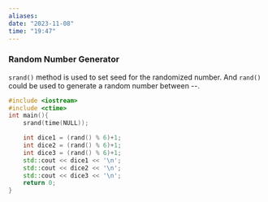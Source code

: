 ```yaml
---
aliases: 
date: "2023-11-08"
time: "19:47"
---
```

### Random Number Generator
`srand()` method is used to set seed for the randomized number. And `rand()` could be used to generate a random number between --.

```cpp
#include <iostream>
#include <ctime>
int main(){
    srand(time(NULL));

    int dice1 = (rand() % 6)+1;
    int dice2 = (rand() % 6)+1;
    int dice3 = (rand() % 6)+1;
    std::cout << dice1 << '\n';
    std::cout << dice2 << '\n';
    std::cout << dice3 << '\n';
    return 0;
}
```

